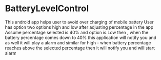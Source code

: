 # BatteryLevelControl
This android app helps user to avoid over charging of mobile battery
User has option two options high and low after adjusting percentage in the app
Assume percentage selected is 40% and option is Low then , when the battery percentage comes down to 40% this application will notify you and as well it will play a alarm
and similar for high - when battery percentage reaches above the selected percentage then it will notify you and will start alarm
